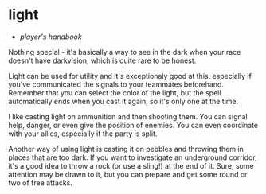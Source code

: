 # light

- *player's handbook*

Nothing special - it's basically a way to see in the dark when your race doesn't have darkvision, which is quite rare to be honest.

Light can be used for utility and it's exceptionaly good at this, especially if you've communicated the signals to your teammates beforehand. Remember that you can select the color of the light, but the spell automatically ends when you cast it again, so it's only one at the time.

I like casting light on ammunition and then shooting them. You can signal help, danger, or even give the position of enemies. You can even coordinate with your allies, especially if the party is split.

Another way of using light is casting it on pebbles and throwing them in places that are too dark. If you want to investigate an underground corridor, it's a good idea to throw a rock (or use a sling!) at the end of it. Sure, some attention may be drawn to it, but you can prepare and get some round or two of free attacks.
